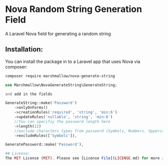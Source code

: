 # Nova Random String Generation Field
A Laravel Nova field for generating a random string

## Installation:

You can install the package in to a Laravel app that uses Nova via composer:

```bash
composer require marshmallow/nova-generate-string
```

```php
use Marshmallow\NovaGenerateString\GenerateString;

and add in the fields

GenerateString::make('Password')
    ->onlyOnForms()
    ->creationRules('required', 'string', 'min:6')
    ->updateRules('nullable', 'string', 'min:6')
    //You can specifiy the password length here
    ->length(12)
    //exclude characters types from password (Symbols, Numbers. Uppercase, Lowercase), do not call method to include all types
    ->excludeRules(['Symbols']),

GeneratePassword::make('Password'),

## License:
The MIT License (MIT). Please see [License File](LICENSE.md) for more information.
